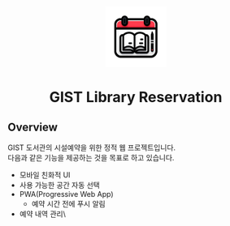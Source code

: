 <p align="center">
    <img alt="GIST Library Reservation" src="./src/images/icon_noback.png" width="120" />
</p>
<h1 align="center">
  GIST Library Reservation
</h1>

## Overview
GIST 도서관의 시설예약을 위한 정적 웹 프로젝트입니다.  
다음과 같은 기능을 제공하는 것을 목표로 하고 있습니다.  

* 모바일 친화적 UI  
* 사용 가능한 공간 자동 선택  
* PWA(Progressive Web App)
  - 예약 시간 전에 푸시 알림 
* 예약 내역 관리\